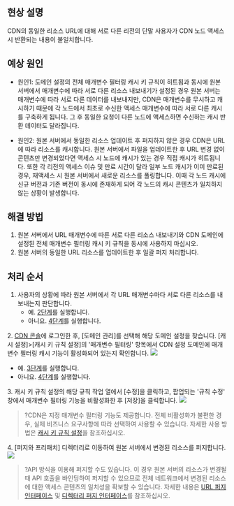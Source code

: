 ## 현상 설명

CDN의 동일한 리소스 URL에 대해 서로 다른 리전의 단말 사용자가 CDN 노드 액세스 시 반환되는 내용이 불일치합니다.

## 예상 원인

- 원인1: 도메인 설정의 전체 매개변수 필터링 캐시 키 규칙이 히트됨과 동시에 원본 서버에서 매개변수에 따라 서로 다른 리소스 내보내기가 설정된 경우
  원본 서버는 매개변수에 따라 서로 다른 데이터를 내보내지만, CDN은 매개변수를 무시하고 캐시하기 때문에 각 노드에서 최초로 수신한 액세스 매개변수에 따라 서로 다른 캐시를 구축하게 됩니다. 그 후 동일한 요청이 다른 노드에 액세스하면 수신하는 캐시 반환 데이터도 달라집니다.

- 원인2: 원본 서버에서 동일한 리소스 업데이트 후 퍼지하지 않은 경우
  CDN은 URL에 따라 리소스를 캐시합니다. 원본 서버에서 파일을 업데이트한 후 URL 변경 없이 콘텐츠만 변경되었다면 액세스 시 노드에 캐시가 있는 경우 직접 캐시가 히트됩니다. 또한 각 리전의 액세스 이슈 및 만료 시간이 달라 일부 노드 캐시가 이미 만료된 경우, 재액세스 시 원본 서버에서 새로운 리소스를 풀링합니다. 이때 각 노드 캐시에 신규 버전과 기존 버전이 동시에 존재하게 되어 각 노드의 캐시 콘텐츠가 일치하지 않는 상황이 발생합니다. 

## 해결 방법

1. 원본 서버에서 URL 매개변수에 따른 서로 다른 리소스 내보내기와 CDN 도메인에 설정된 전체 매개변수 필터링 캐시 키 규칙을 동시에 사용하지 마십시오.
2. 원본 서버의 동일한 URL 리소스를 업데이트한 후 일괄 퍼지 처리합니다.

## 처리 순서

1. 사용자의 상황에 따라 원본 서버에서 각 URL 매개변수마다 서로 다른 리소스를 내보내는지 판단합니다.
   - 예. [2단계](#step2)를 실행합니다.
   - 아니요. [4단계](#step4)를 실행합니다.

[](id:step2)
2. [CDN 콘솔](https://console.cloud.tencent.com/cdn)에 로그인한 후, [도메인 관리]를 선택해 해당 도메인 설정을 찾습니다. [캐시 설정]>[캐시 키 규칙 설정]의 '매개변수 필터링' 항목에서 CDN 설정 도메인에 매개변수 필터링 캐시 기능이 활성화되어 있는지 확인합니다.
![](https://main.qcloudimg.com/raw/683059bf286ac3bd8d6c1526431741af.png)
   - 예. [3단계](#step3)를 실행합니다.
   - 아니요. [4단계](#step4)를 실행합니다.



[](id:step3)
3. 캐시 키 규칙 설정의 해당 규칙 작업 열에서 [수정]을 클릭하고, 팝업되는 '규칙 수정' 창에서 매개변수 필터링 기능을 비활성화한 후 [저장]을 클릭합니다.
![](https://main.qcloudimg.com/raw/292cd75b54fc6bca0a5803f45957d971.png)
> ?CDN은 지정 매개변수 필터링 기능도 제공합니다. 전체 비활성화가 불편한 경우, 실제 비즈니스 요구사항에 따라 선택하여 사용할 수 있습니다. 자세한 사용 방법은 [캐시 키 규칙 설정](https://intl.cloud.tencent.com/document/product/228/35316)을 참조하십시오.

[](id:step4)
4. [퍼지와 프리패치] 디렉터리로 이동하여 원본 서버에서 변경된 리소스를 퍼지합니다.
![](https://main.qcloudimg.com/raw/71d2b90aa81377670c628ead3f3374e0.png)
> ?API 방식을 이용해 퍼지할 수도 있습니다. 이 경우 원본 서버의 리소스가 변경될 때 API 호출을 바인딩하여 퍼지할 수 있으므로 전체 네트워크에서 변경된 리소스에 대한 액세스 콘텐츠의 일치성을 확보할 수 있습니다. 자세한 내용은 [URL 퍼지 인터페이스](https://intl.cloud.tencent.com/document/product/228/33601) 및 [디렉터리 퍼지 인터페이스](https://intl.cloud.tencent.com/document/product/228/33602)를 참조하십시오.
